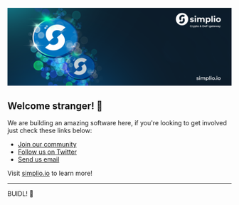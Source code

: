 ![Open Source at Simplio](https://raw.githubusercontent.com/SimplioOfficial/.github/master/github-logo.png) 

## Welcome stranger! 🖖

We are building an amazing software here, if you're looking to get involved just check these links below:

* [Join our community](https://discord.com/invite/aKhjuwZmdP)
* [Follow us on Twitter](https://twitter.com/simplioofficial)
* [Send us email](mailto://support@simplio.io)

Visit [simplio.io](https://simplio.io) to learn more!

----

BUIDL! 🥷
